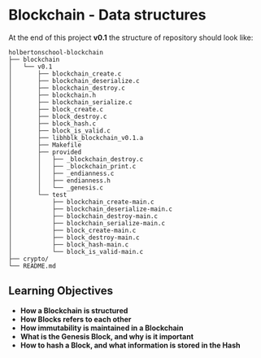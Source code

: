 # **Blockchain - Data structures**

At the end of this project **v0.1** the structure of repository should look like:

```
holbertonschool-blockchain
├── blockchain
│   └── v0.1
│       ├── blockchain_create.c
│       ├── blockchain_deserialize.c
│       ├── blockchain_destroy.c
│       ├── blockchain.h
│       ├── blockchain_serialize.c
│       ├── block_create.c
│       ├── block_destroy.c
│       ├── block_hash.c
│       ├── block_is_valid.c
│       ├── libhblk_blockchain_v0.1.a
│       ├── Makefile
│       ├── provided
│       │   ├── _blockchain_destroy.c
│       │   ├── _blockchain_print.c
│       │   ├── _endianness.c
│       │   ├── endianness.h
│       │   └── _genesis.c
│       └── test
│           ├── blockchain_create-main.c
│           ├── blockchain_deserialize-main.c
│           ├── blockchain_destroy-main.c
│           ├── blockchain_serialize-main.c
│           ├── block_create-main.c
│           ├── block_destroy-main.c
│           ├── block_hash-main.c
│           └── block_is_valid-main.c
├── crypto/
└── README.md
```

## **Learning Objectives**

- **How a Blockchain is structured**
- **How Blocks refers to each other**
- **How immutability is maintained in a Blockchain**
- **What is the Genesis Block, and why is it important**
- **How to hash a Block, and what information is stored in the Hash**
